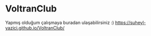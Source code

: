 # VoltranClub
Yapmış olduğum çalışmaya buradan ulaşabilirsiniz :) https://suheyl-yazici.github.io/VoltranClub/
